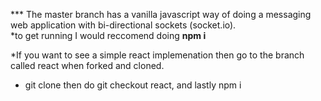*** The master branch has a vanilla javascript way of doing a messaging web application with bi-directional sockets (socket.io).
<br>
*to get running I would reccomend doing <strong>npm i</strong>

*If you want to see a simple react implemenation then go to the branch called react when forked and cloned. <br>
* git clone <when hit-clone> then do git checkout react, and lastly npm i
